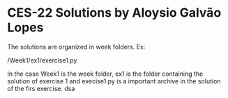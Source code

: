 # CES-22 Solutions by Aloysio Galvão Lopes

The solutions are organized in week folders. Ex:

/Week1/ex1/exercise1.py

In the case Week1 is the week folder, ex1 is the folder containing the solution of exercise 1 and execise1.py is a important archive in the solution of the firs exercise.
dsa
